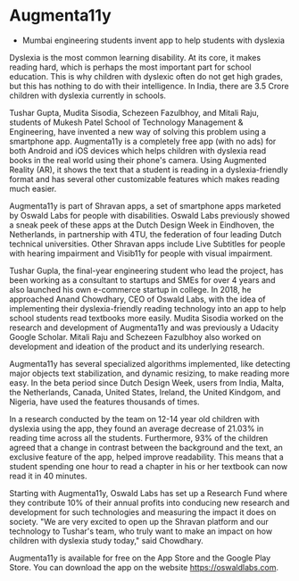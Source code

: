 # Augmenta11y

- Mumbai engineering students invent app to help students with dyslexia

Dyslexia is the most common learning disability. At its core, it makes reading hard, which is perhaps the most important part for school education. This is why children with dyslexic often do not get high grades, but this has nothing to do with their intelligence. In India, there are 3.5 Crore children with dyslexia currently in schools.

Tushar Gupta, Mudita Sisodia, Schezeen Fazulbhoy, and Mitali Raju, students of Mukesh Patel School of Technology Management & Engineering, have invented a new way of solving this problem using a smartphone app. Augmenta11y is a completely free app (with no ads) for both Android and iOS devices which helps children with dyslexia read books in the real world using their phone's camera. Using Augmented Reality (AR), it shows the text that a student is reading in a dyslexia-friendly format and has several other customizable features which makes reading much easier.

Augmenta11y is part of Shravan apps, a set of smartphone apps marketed by Oswald Labs for people with disabilities. Oswald Labs previously showed a sneak peek of these apps at the Dutch Design Week in Eindhoven, the Netherlands, in partnership with 4TU, the federation of four leading Dutch technical universities. Other Shravan apps include Live Subtitles for people with hearing impairment and Visib11y for people with visual impairment.

Tushar Gupla, the final-year engineering student who lead the project, has been working as a consultant to startups and SMEs for over 4 years and also launched his own e-commerce startup in college. In 2018, he approached Anand Chowdhary, CEO of Oswald Labs, with the idea of implementing their dyslexia-friendly reading technology into an app to help school students read textbooks more easily. Mudita Sisodia worked on the research and development of Augmenta11y and was previously a Udacity Google Scholar. Mitali Raju and Schezeen Fazulbhoy also worked on development and ideation of the product and its underlying research.

Augmenta11y has several specialized algorithms implemented, like detecting major objects text stabilization, and dynamic resizing, to make reading more easy. In the beta period since Dutch Design Week, users from India, Malta, the Netherlands, Canada, United States, Ireland, the United Kindgom, and Nigeria, have used the features thousands of times.

In a research conducted by the team on 12-14 year old children with dyslexia using the app, they found an average decrease of 21.03% in reading time across all the students. Furthermore, 93% of the children agreed that a change in contrast between the background and the text, an exclusive feature of the app, helped improve readability. This means that a student spending one hour to read a chapter in his or her textbook can now read it in 40 minutes.

Starting with Augmenta11y, Oswald Labs has set up a Research Fund where they contribute 10% of their annual profits into conducing new research and development for such technologies and measuring the impact it does on society. "We are very excited to open up the Shravan platform and our technology to Tushar's team, who truly want to make an impact on how children with dyslexia study today," said Chowdhary.

Augmenta11y is available for free on the App Store and the Google Play Store. You can download the app on the website https://oswaldlabs.com.
